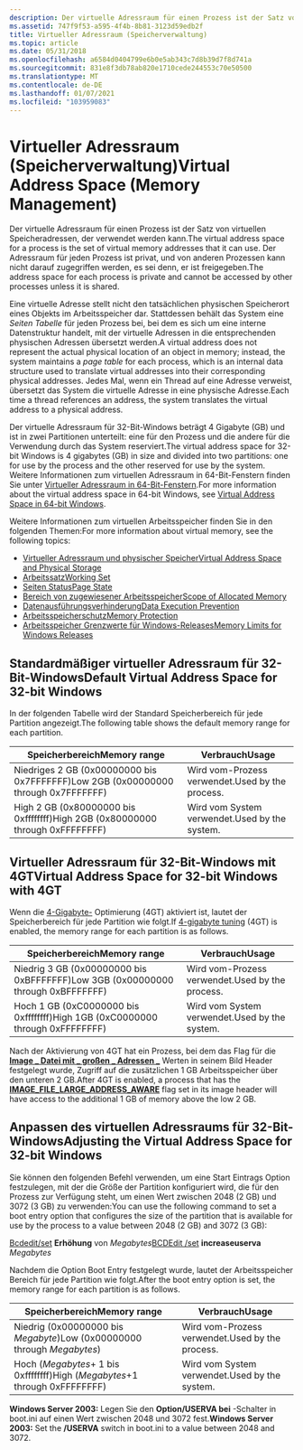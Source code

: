 ```yaml
---
description: Der virtuelle Adressraum für einen Prozess ist der Satz von virtuellen Speicheradressen, der verwendet werden kann. Der Adressraum für jeden Prozess ist privat, und von anderen Prozessen kann nicht darauf zugegriffen werden, es sei denn, er ist freigegeben.
ms.assetid: 747f9f53-a595-4f4b-8b81-3123d59edb2f
title: Virtueller Adressraum (Speicherverwaltung)
ms.topic: article
ms.date: 05/31/2018
ms.openlocfilehash: a6584d0404799e6b0e5ab343c7d8b39d7f8d741a
ms.sourcegitcommit: 831e8f3db78ab820e1710cede244553c70e50500
ms.translationtype: MT
ms.contentlocale: de-DE
ms.lasthandoff: 01/07/2021
ms.locfileid: "103959083"
---
```

# <a name="virtual-address-space-memory-management"></a><span data-ttu-id="4a4ce-104">Virtueller Adressraum (Speicherverwaltung)</span><span class="sxs-lookup"><span data-stu-id="4a4ce-104">Virtual Address Space (Memory Management)</span></span>

<span data-ttu-id="4a4ce-105">Der virtuelle Adressraum für einen Prozess ist der Satz von virtuellen Speicheradressen, der verwendet werden kann.</span><span class="sxs-lookup"><span data-stu-id="4a4ce-105">The virtual address space for a process is the set of virtual memory addresses that it can use.</span></span> <span data-ttu-id="4a4ce-106">Der Adressraum für jeden Prozess ist privat, und von anderen Prozessen kann nicht darauf zugegriffen werden, es sei denn, er ist freigegeben.</span><span class="sxs-lookup"><span data-stu-id="4a4ce-106">The address space for each process is private and cannot be accessed by other processes unless it is shared.</span></span>

<span data-ttu-id="4a4ce-107">Eine virtuelle Adresse stellt nicht den tatsächlichen physischen Speicherort eines Objekts im Arbeitsspeicher dar. Stattdessen behält das System eine *Seiten Tabelle* für jeden Prozess bei, bei dem es sich um eine interne Datenstruktur handelt, mit der virtuelle Adressen in die entsprechenden physischen Adressen übersetzt werden.</span><span class="sxs-lookup"><span data-stu-id="4a4ce-107">A virtual address does not represent the actual physical location of an object in memory; instead, the system maintains a *page table* for each process, which is an internal data structure used to translate virtual addresses into their corresponding physical addresses.</span></span> <span data-ttu-id="4a4ce-108">Jedes Mal, wenn ein Thread auf eine Adresse verweist, übersetzt das System die virtuelle Adresse in eine physische Adresse.</span><span class="sxs-lookup"><span data-stu-id="4a4ce-108">Each time a thread references an address, the system translates the virtual address to a physical address.</span></span>

<span data-ttu-id="4a4ce-109">Der virtuelle Adressraum für 32-Bit-Windows beträgt 4 Gigabyte (GB) und ist in zwei Partitionen unterteilt: eine für den Prozess und die andere für die Verwendung durch das System reserviert.</span><span class="sxs-lookup"><span data-stu-id="4a4ce-109">The virtual address space for 32-bit Windows is 4 gigabytes (GB) in size and divided into two partitions: one for use by the process and the other reserved for use by the system.</span></span> <span data-ttu-id="4a4ce-110">Weitere Informationen zum virtuellen Adressraum in 64-Bit-Fenstern finden Sie unter [Virtueller Adressraum in 64-Bit-Fenstern](../winprog64/virtual-address-space.md).</span><span class="sxs-lookup"><span data-stu-id="4a4ce-110">For more information about the virtual address space in 64-bit Windows, see [Virtual Address Space in 64-bit Windows](../winprog64/virtual-address-space.md).</span></span>

<span data-ttu-id="4a4ce-111">Weitere Informationen zum virtuellen Arbeitsspeicher finden Sie in den folgenden Themen:</span><span class="sxs-lookup"><span data-stu-id="4a4ce-111">For more information about virtual memory, see the following topics:</span></span>

-   [<span data-ttu-id="4a4ce-112">Virtueller Adressraum und physischer Speicher</span><span class="sxs-lookup"><span data-stu-id="4a4ce-112">Virtual Address Space and Physical Storage</span></span>](virtual-address-space-and-physical-storage.md)
-   [<span data-ttu-id="4a4ce-113">Arbeitssatz</span><span class="sxs-lookup"><span data-stu-id="4a4ce-113">Working Set</span></span>](working-set.md)
-   [<span data-ttu-id="4a4ce-114">Seiten Status</span><span class="sxs-lookup"><span data-stu-id="4a4ce-114">Page State</span></span>](page-state.md)
-   [<span data-ttu-id="4a4ce-115">Bereich von zugewiesener Arbeitsspeicher</span><span class="sxs-lookup"><span data-stu-id="4a4ce-115">Scope of Allocated Memory</span></span>](scope-of-allocated-memory.md)
-   [<span data-ttu-id="4a4ce-116">Datenausführungsverhinderung</span><span class="sxs-lookup"><span data-stu-id="4a4ce-116">Data Execution Prevention</span></span>](data-execution-prevention.md)
-   [<span data-ttu-id="4a4ce-117">Arbeitsspeicherschutz</span><span class="sxs-lookup"><span data-stu-id="4a4ce-117">Memory Protection</span></span>](memory-protection.md)
-   [<span data-ttu-id="4a4ce-118">Arbeitsspeicher Grenzwerte für Windows-Releases</span><span class="sxs-lookup"><span data-stu-id="4a4ce-118">Memory Limits for Windows Releases</span></span>](memory-limits-for-windows-releases.md)

## <a name="default-virtual-address-space-for-32-bit-windows"></a><span data-ttu-id="4a4ce-119">Standardmäßiger virtueller Adressraum für 32-Bit-Windows</span><span class="sxs-lookup"><span data-stu-id="4a4ce-119">Default Virtual Address Space for 32-bit Windows</span></span>

<span data-ttu-id="4a4ce-120">In der folgenden Tabelle wird der Standard Speicherbereich für jede Partition angezeigt.</span><span class="sxs-lookup"><span data-stu-id="4a4ce-120">The following table shows the default memory range for each partition.</span></span>



| <span data-ttu-id="4a4ce-121">Speicherbereich</span><span class="sxs-lookup"><span data-stu-id="4a4ce-121">Memory range</span></span>                             | <span data-ttu-id="4a4ce-122">Verbrauch</span><span class="sxs-lookup"><span data-stu-id="4a4ce-122">Usage</span></span>                |
|------------------------------------------|----------------------|
| <span data-ttu-id="4a4ce-123">Niedriges 2 GB (0x00000000 bis 0x7FFFFFFF)</span><span class="sxs-lookup"><span data-stu-id="4a4ce-123">Low 2GB (0x00000000 through 0x7FFFFFFF)</span></span>  | <span data-ttu-id="4a4ce-124">Wird vom-Prozess verwendet.</span><span class="sxs-lookup"><span data-stu-id="4a4ce-124">Used by the process.</span></span> |
| <span data-ttu-id="4a4ce-125">High 2 GB (0x80000000 bis 0xffffffff)</span><span class="sxs-lookup"><span data-stu-id="4a4ce-125">High 2GB (0x80000000 through 0xFFFFFFFF)</span></span> | <span data-ttu-id="4a4ce-126">Wird vom System verwendet.</span><span class="sxs-lookup"><span data-stu-id="4a4ce-126">Used by the system.</span></span>  |



 

## <a name="virtual-address-space-for-32-bit-windows-with-4gt"></a><span data-ttu-id="4a4ce-127">Virtueller Adressraum für 32-Bit-Windows mit 4GT</span><span class="sxs-lookup"><span data-stu-id="4a4ce-127">Virtual Address Space for 32-bit Windows with 4GT</span></span>

<span data-ttu-id="4a4ce-128">Wenn die [4-Gigabyte-](4-gigabyte-tuning.md) Optimierung (4GT) aktiviert ist, lautet der Speicherbereich für jede Partition wie folgt.</span><span class="sxs-lookup"><span data-stu-id="4a4ce-128">If [4-gigabyte tuning](4-gigabyte-tuning.md) (4GT) is enabled, the memory range for each partition is as follows.</span></span>



| <span data-ttu-id="4a4ce-129">Speicherbereich</span><span class="sxs-lookup"><span data-stu-id="4a4ce-129">Memory range</span></span>                             | <span data-ttu-id="4a4ce-130">Verbrauch</span><span class="sxs-lookup"><span data-stu-id="4a4ce-130">Usage</span></span>                |
|------------------------------------------|----------------------|
| <span data-ttu-id="4a4ce-131">Niedrig 3 GB (0x00000000 bis 0xBFFFFFFF)</span><span class="sxs-lookup"><span data-stu-id="4a4ce-131">Low 3GB (0x00000000 through 0xBFFFFFFF)</span></span>  | <span data-ttu-id="4a4ce-132">Wird vom-Prozess verwendet.</span><span class="sxs-lookup"><span data-stu-id="4a4ce-132">Used by the process.</span></span> |
| <span data-ttu-id="4a4ce-133">Hoch 1 GB (0xC0000000 bis 0xffffffff)</span><span class="sxs-lookup"><span data-stu-id="4a4ce-133">High 1GB (0xC0000000 through 0xFFFFFFFF)</span></span> | <span data-ttu-id="4a4ce-134">Wird vom System verwendet.</span><span class="sxs-lookup"><span data-stu-id="4a4ce-134">Used by the system.</span></span>  |



 

<span data-ttu-id="4a4ce-135">Nach der Aktivierung von 4GT hat ein Prozess, bei dem das Flag für die [**Image \_ Datei mit \_ großen \_ Adressen \_**](/windows/win32/api/dbghelp/ns-dbghelp-loaded_image) Werten in seinem Bild Header festgelegt wurde, Zugriff auf die zusätzlichen 1 GB Arbeitsspeicher über den unteren 2 GB.</span><span class="sxs-lookup"><span data-stu-id="4a4ce-135">After 4GT is enabled, a process that has the [**IMAGE\_FILE\_LARGE\_ADDRESS\_AWARE**](/windows/win32/api/dbghelp/ns-dbghelp-loaded_image) flag set in its image header will have access to the additional 1 GB of memory above the low 2 GB.</span></span>

## <a name="adjusting-the-virtual-address-space-for-32-bit-windows"></a><span data-ttu-id="4a4ce-136">Anpassen des virtuellen Adressraums für 32-Bit-Windows</span><span class="sxs-lookup"><span data-stu-id="4a4ce-136">Adjusting the Virtual Address Space for 32-bit Windows</span></span>

<span data-ttu-id="4a4ce-137">Sie können den folgenden Befehl verwenden, um eine Start Eintrags Option festzulegen, mit der die Größe der Partition konfiguriert wird, die für den Prozess zur Verfügung steht, um einen Wert zwischen 2048 (2 GB) und 3072 (3 GB) zu verwenden:</span><span class="sxs-lookup"><span data-stu-id="4a4ce-137">You can use the following command to set a boot entry option that configures the size of the partition that is available for use by the process to a value between 2048 (2 GB) and 3072 (3 GB):</span></span>

<span data-ttu-id="4a4ce-138">[Bcdedit/set](/windows-hardware/drivers/devtest/bcdedit--set) **Erhöhung** von *Megabytes*</span><span class="sxs-lookup"><span data-stu-id="4a4ce-138">[BCDEdit /set](/windows-hardware/drivers/devtest/bcdedit--set) **increaseuserva** *Megabytes*</span></span>

<span data-ttu-id="4a4ce-139">Nachdem die Option Boot Entry festgelegt wurde, lautet der Arbeitsspeicher Bereich für jede Partition wie folgt.</span><span class="sxs-lookup"><span data-stu-id="4a4ce-139">After the boot entry option is set, the memory range for each partition is as follows.</span></span>



| <span data-ttu-id="4a4ce-140">Speicherbereich</span><span class="sxs-lookup"><span data-stu-id="4a4ce-140">Memory range</span></span>                            | <span data-ttu-id="4a4ce-141">Verbrauch</span><span class="sxs-lookup"><span data-stu-id="4a4ce-141">Usage</span></span>                |
|-----------------------------------------|----------------------|
| <span data-ttu-id="4a4ce-142">Niedrig (0x00000000 bis *Megabyte*)</span><span class="sxs-lookup"><span data-stu-id="4a4ce-142">Low (0x00000000 through *Megabytes*)</span></span>    | <span data-ttu-id="4a4ce-143">Wird vom-Prozess verwendet.</span><span class="sxs-lookup"><span data-stu-id="4a4ce-143">Used by the process.</span></span> |
| <span data-ttu-id="4a4ce-144">Hoch (*Megabytes*+ 1 bis 0xffffffff)</span><span class="sxs-lookup"><span data-stu-id="4a4ce-144">High (*Megabytes*+1 through 0xFFFFFFFF)</span></span> | <span data-ttu-id="4a4ce-145">Wird vom System verwendet.</span><span class="sxs-lookup"><span data-stu-id="4a4ce-145">Used by the system.</span></span>  |



 

<span data-ttu-id="4a4ce-146">**Windows Server 2003:** Legen Sie den **Option/USERVA bei** -Schalter in boot.ini auf einen Wert zwischen 2048 und 3072 fest.</span><span class="sxs-lookup"><span data-stu-id="4a4ce-146">**Windows Server 2003:** Set the **/USERVA** switch in boot.ini to a value between 2048 and 3072.</span></span>

 

 
